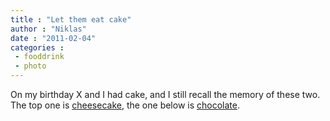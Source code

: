 ```yaml
---
title : "Let them eat cake"
author : "Niklas"
date : "2011-02-04"
categories : 
 - fooddrink
 - photo
---
```


On my birthday X and I had cake, and I still recall the memory of these two. The top one is [cheesecake](http://www.flickr.com/photos/pivic/5412603335), the one below is [chocolate](http://www.flickr.com/photos/pivic/5412602495).

